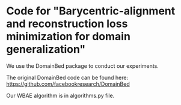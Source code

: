 # Code for "Barycentric-alignment and reconstruction loss minimization for domain generalization"
We use the DomainBed package to conduct our experiments. 

The original DomainBed code can be found here: https://github.com/facebookresearch/DomainBed

Our WBAE algorithm is in algorithms.py file. 
